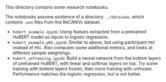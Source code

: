 This directory contains some research notebooks.

The notebooks assume existence of a directory `../data/wav`, which contains `.wav` files from the ReCANVo dataset.

 - `hubert_example.ipynb`: Using featues extracted from a pretrained HuBERT model as inputs to logistic regression.
 - `hubert_example_p05.ipynb`: Similar to above, but using participant `P05` instead of `P01`. Also computes some additional metrics, and looks at different sample weightings.
 - `hubert_unfreezing.ipynb`: Build a neural network from the bottom layers of pretrained HuBERT, with linear and softmax layers on top. Try some training with bottom layers frozen, then more training with unfrozen. Performance matches the logistic regression, but is not better.  
